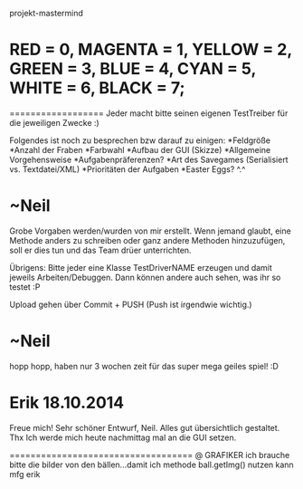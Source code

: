 projekt-mastermind

RED = 0, MAGENTA = 1, YELLOW = 2, GREEN = 3, BLUE = 4, CYAN = 5, WHITE = 6, BLACK = 7;
==================

==================
Jeder macht bitte seinen eigenen TestTreiber für die jeweiligen Zwecke :)

Folgendes ist noch zu besprechen bzw darauf zu einigen:
*Feldgröße
*Anzahl der Fraben
*Farbwahl
*Aufbau der GUI (Skizze)
*Allgemeine Vorgehensweise
*Aufgabenpräferenzen?
*Art des Savegames (Serialisiert vs. Textdatei/XML)
*Prioritäten der Aufgaben
*Easter Eggs? ^.^

~Neil
=================
Grobe Vorgaben werden/wurden von mir erstellt.
Wenn jemand glaubt, eine Methode anders zu schreiben oder ganz andere Methoden
hinzuzufügen, soll er dies tun und das Team drüer unterrichten.

Übrigens: Bitte jeder eine Klasse TestDriverNAME erzeugen und damit jeweils Arbeiten/Debuggen.
Dann können andere auch sehen, was ihr so testet :P

Upload gehen über Commit + PUSH  (Push ist irgendwie wichtig.)

~Neil
==================
hopp hopp, haben nur 3 wochen zeit für das super mega geiles spiel! :D

Erik 18.10.2014
====================================
Freue mich!
Sehr schöner Entwurf, Neil. Alles gut übersichtlich gestaltet. Thx
Ich werde mich heute nachmittag mal an die GUI setzen.

===================================
@ GRAFIKER
ich brauche bitte die bilder von den bällen...damit ich methode ball.getImg() nutzen kann
mfg erik
